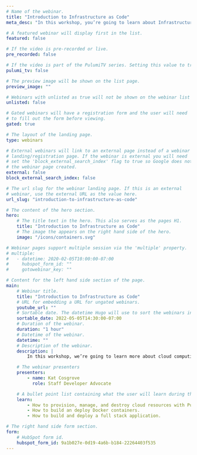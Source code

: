```yaml
---
# Name of the webinar.
title: "Introduction to Infrastructure as Code"
meta_desc: "In this workshop, you’re going to learn about Infrastructure as Code by exploring Pulumi to build and deploy a real-life modern application using Docker."

# A featured webinar will display first in the list.
featured: false

# If the video is pre-recorded or live.
pre_recorded: false

# If the video is part of the PulumiTV series. Setting this value to true will list the video in the "PulumiTV" section.
pulumi_tv: false

# The preview image will be shown on the list page.
preview_image: ""

# Webinars with unlisted as true will not be shown on the webinar list
unlisted: false

# Gated webinars will have a registration form and the user will need
# to fill out the form before viewing.
gated: true

# The layout of the landing page.
type: webinars

# External webinars will link to an external page instead of a webinar
# landing/registration page. If the webinar is external you will need
# set the 'block_external_search_index' flag to true so Google does not index
# the webinar page created.
external: false
block_external_search_index: false

# The url slug for the webinar landing page. If this is an external
# webinar, use the external URL as the value here.
url_slug: "introduction-to-infrastructure-as-code"

# The content of the hero section.
hero:
    # The title text in the hero. This also serves as the pages H1.
    title: "Introduction to Infrastructure as Code"
    # The image the appears on the right hand side of the hero.
    image: "/icons/containers.svg"

# Webinar pages support multiple session via the 'multiple' property.
# multiple:
#   - datetime: 2020-02-05T10:00:00-07:00
#     hubspot_form_id: ""
#     gotowebinar_key: ""

# Content for the left hand side section of the page.
main:
    # Webinar title.
    title: "Introduction to Infrastructure as Code"
    # URL for embedding a URL for ungated webinars.
    youtube_url: ""
    # Sortable date. The datetime Hugo will use to sort the webinars in date order.
    sortable_date: 2022-05-05T14:30:00-07:00
    # Duration of the webinar.
    duration: "1 hour"
    # Datetime of the webinar.
    datetime: ""
    # Description of the webinar.
    description: |
        In this workshop, we’re going to learn more about cloud computing and Infrastructure as Code by exploring how to use Pulumi to build, configure, and deploy a real-life, modern application using Docker. We will create a frontend, a backend, and a database to deploy the Pulumipus Boba Tea Shop, and along the way, learn more about how Pulumi works to make managing all of these different moving pieces a little bit less painful!

    # The webinar presenters
    presenters:
        - name: Kat Cosgrove
          role: Staff Developer Advocate

    # A bullet point list containing what the user will learn during the webinar.
    learn:
        - How to provision, manage, and destroy cloud resources with Pulumi.
        - How to build an deploy Docker containers.
        - How to build and deploy a full stack application.

# The right hand side form section.
form:
    # HubSpot form id.
    hubspot_form_id: 9a1b027e-0d19-4a6b-b184-22264403f535
---
```

